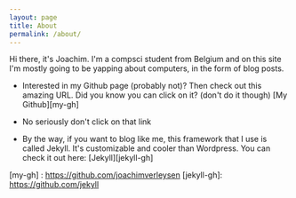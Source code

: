 ```yaml
---
layout: page
title: About
permalink: /about/
---
```


Hi there, it's Joachim. I'm a compsci student from Belgium and on this site I'm mostly 
going to be yapping about computers, in the form of blog posts.

- Interested in my Github page (probably not)? Then check out this amazing URL.
Did you know you can click on it? (don't do it though)
[My Github][my-gh]

- No seriously don't click on that link

- By the way, if you want to blog like me, this framework that I use is called Jekyll.
It's customizable and cooler than Wordpress. You can check it out here:
[Jekyll][jekyll-gh]

[my-gh] : https://github.com/joachimverleysen
[jekyll-gh]: https://github.com/jekyll


